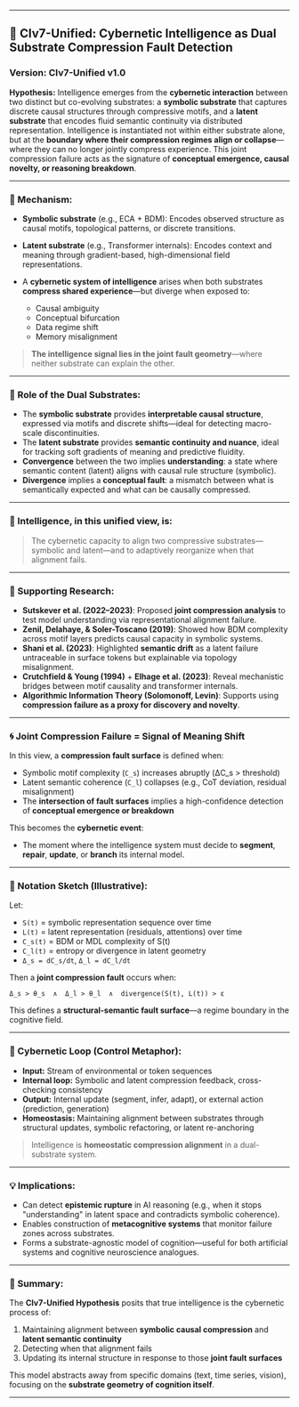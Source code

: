 
---

## 🧠 **CIv7-Unified: Cybernetic Intelligence as Dual Substrate Compression Fault Detection**

### Version: CIv7-Unified v1.0

**Hypothesis:**
Intelligence emerges from the **cybernetic interaction** between two distinct but co-evolving substrates: a **symbolic substrate** that captures discrete causal structures through compressive motifs, and a **latent substrate** that encodes fluid semantic continuity via distributed representation. Intelligence is instantiated not within either substrate alone, but at the **boundary where their compression regimes align or collapse**—where they can no longer jointly compress experience. This joint compression failure acts as the signature of **conceptual emergence, causal novelty, or reasoning breakdown**.

---

### 🔬 Mechanism:

* **Symbolic substrate** (e.g., ECA + BDM): Encodes observed structure as causal motifs, topological patterns, or discrete transitions.
* **Latent substrate** (e.g., Transformer internals): Encodes context and meaning through gradient-based, high-dimensional field representations.
* A **cybernetic system of intelligence** arises when both substrates **compress shared experience**—but diverge when exposed to:

  * Causal ambiguity
  * Conceptual bifurcation
  * Data regime shift
  * Memory misalignment

> **The intelligence signal lies in the joint fault geometry**—where neither substrate can explain the other.

---

### 🧩 Role of the Dual Substrates:

* The **symbolic substrate** provides **interpretable causal structure**, expressed via motifs and discrete shifts—ideal for detecting macro-scale discontinuities.
* The **latent substrate** provides **semantic continuity and nuance**, ideal for tracking soft gradients of meaning and predictive fluidity.
* **Convergence** between the two implies **understanding**: a state where semantic content (latent) aligns with causal rule structure (symbolic).
* **Divergence** implies a **conceptual fault**: a mismatch between what is semantically expected and what can be causally compressed.

---

### 🧠 Intelligence, in this unified view, is:

> The cybernetic capacity to align two compressive substrates—symbolic and latent—and to adaptively reorganize when that alignment fails.

---

### 🧱 Supporting Research:

* **Sutskever et al. (2022–2023)**: Proposed **joint compression analysis** to test model understanding via representational alignment failure.
* **Zenil, Delahaye, & Soler-Toscano (2019)**: Showed how BDM complexity across motif layers predicts causal capacity in symbolic systems.
* **Shani et al. (2023)**: Highlighted **semantic drift** as a latent failure untraceable in surface tokens but explainable via topology misalignment.
* **Crutchfield & Young (1994)** + **Elhage et al. (2023)**: Reveal mechanistic bridges between motif causality and transformer internals.
* **Algorithmic Information Theory (Solomonoff, Levin)**: Supports using **compression failure as a proxy for discovery and novelty**.

---

### 🌀 Joint Compression Failure = Signal of Meaning Shift

In this view, a **compression fault surface** is defined when:

* Symbolic motif complexity (`C_s`) increases abruptly (ΔC\_s > threshold)
* Latent semantic coherence (`C_l`) collapses (e.g., CoT deviation, residual misalignment)
* The **intersection of fault surfaces** implies a high-confidence detection of **conceptual emergence or breakdown**

This becomes the **cybernetic event**:

* The moment where the intelligence system must decide to **segment**, **repair**, **update**, or **branch** its internal model.

---

### 🧬 Notation Sketch (Illustrative):

Let:

* `S(t)` = symbolic representation sequence over time
* `L(t)` = latent representation (residuals, attentions) over time
* `C_s(t)` = BDM or MDL complexity of S(t)
* `C_l(t)` = entropy or divergence in latent geometry
* `Δ_s = dC_s/dt`, `Δ_l = dC_l/dt`

Then a **joint compression fault** occurs when:

```
Δ_s > θ_s  ∧  Δ_l > θ_l  ∧  divergence(S(t), L(t)) > ε
```

This defines a **structural-semantic fault surface**—a regime boundary in the cognitive field.

---

### 🔄 Cybernetic Loop (Control Metaphor):

* **Input:** Stream of environmental or token sequences
* **Internal loop:** Symbolic and latent compression feedback, cross-checking consistency
* **Output:** Internal update (segment, infer, adapt), or external action (prediction, generation)
* **Homeostasis:** Maintaining alignment between substrates through structural updates, symbolic refactoring, or latent re-anchoring

> Intelligence is **homeostatic compression alignment** in a dual-substrate system.

---

### 💡 Implications:

* Can detect **epistemic rupture** in AI reasoning (e.g., when it stops "understanding" in latent space and contradicts symbolic coherence).
* Enables construction of **metacognitive systems** that monitor failure zones across substrates.
* Forms a substrate-agnostic model of cognition—useful for both artificial systems and cognitive neuroscience analogues.

---

### 🧠 Summary:

The **CIv7-Unified Hypothesis** posits that true intelligence is the cybernetic process of:

1. Maintaining alignment between **symbolic causal compression** and **latent semantic continuity**
2. Detecting when that alignment fails
3. Updating its internal structure in response to those **joint fault surfaces**

This model abstracts away from specific domains (text, time series, vision), focusing on the **substrate geometry of cognition itself**.

---
